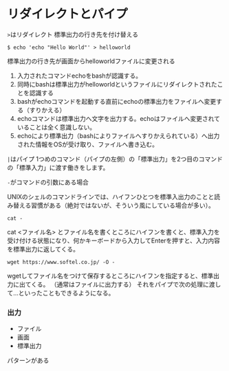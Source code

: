 # リダイレクトとパイプ


`>`はリダイレクト
標準出力の行き先を付け替える

```
$ echo 'echo "Hello World"' > helloworld
```

標準出力の行き先が画面からhelloworldファイルに変更される

1. 入力されたコマンドechoをbashが認識する。
1. 同時にbashは標準出力がhelloworldというファイルにリダイレクトされたことを認識する
1. bashがechoコマンドを起動する直前にechoの標準出力をファイルへ変更する（すりかえる）
1. echoコマンドは標準出力へ文字を出力する。echoはファイルへ変更されていることは全く意識しない。
1. echoにより標準出力（bashによりファイルへすりかえられている）へ出力された情報をOSが受け取り、ファイルへ書き込む。

`|`はパイプ
1つめのコマンド（パイプの左側）の「標準出力」を2つ目のコマンドの「標準入力」に渡す働きをします。


`-`がコマンドの引数にある場合

UNIXのシェルのコマンドラインでは、ハイフンひとつを標準入出力のことと読み替える習慣がある（絶対ではないが、そういう風にしている場合が多い）。

```
cat -
```
cat <ファイル名> とファイル名を書くところにハイフンを書くと、標準入力を受け付ける状態になり、何かキーボードから入力してEnterを押すと、入力内容を標準出力に返してくる。

```
wget https://www.softel.co.jp/ -O -
```

wgetしてファイル名をつけて保存するところにハイフンを指定すると、標準出力に出てくる。
（通常はファイルに出力する）
それをパイプで次の処理に渡して…といったこともできるようになる。


### 出力
- ファイル
- 画面
- 標準出力

パターンがある
